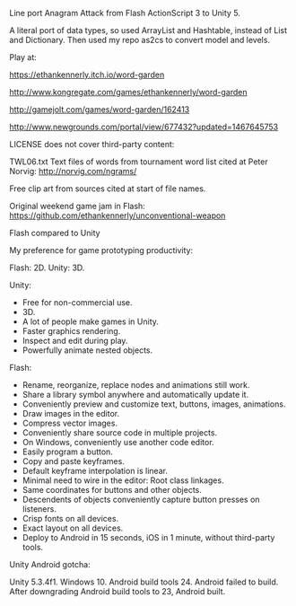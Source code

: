 Line port Anagram Attack from Flash ActionScript 3 to Unity 5.

A literal port of data types, so used ArrayList and Hashtable, instead of List and Dictionary.  Then used my repo as2cs to convert model and levels.

Play at:

https://ethankennerly.itch.io/word-garden

http://www.kongregate.com/games/ethankennerly/word-garden

http://gamejolt.com/games/word-garden/162413

http://www.newgrounds.com/portal/view/677432?updated=1467645753

LICENSE does not cover third-party content:

TWL06.txt
Text files of words from tournament word list cited at 
Peter Norvig:   http://norvig.com/ngrams/

Free clip art from sources cited at start of file names.



Original weekend game jam in Flash:
https://github.com/ethankennerly/unconventional-weapon



Flash compared to Unity

My preference for game prototyping productivity:

Flash:  2D.
Unity:  3D.



Unity:

+ Free for non-commercial use.
+ 3D.
+ A lot of people make games in Unity.
+ Faster graphics rendering.
+ Inspect and edit during play.
+ Powerfully animate nested objects.



Flash:

+ Rename, reorganize, replace nodes and animations still work.
+ Share a library symbol anywhere and automatically update it.
+ Conveniently preview and customize text, buttons, images, animations.
+ Draw images in the editor.
+ Compress vector images.
+ Conveniently share source code in multiple projects.
+ On Windows, conveniently use another code editor.
+ Easily program a button.
+ Copy and paste keyframes.
+ Default keyframe interpolation is linear.
+ Minimal need to wire in the editor:  Root class linkages.
+ Same coordinates for buttons and other objects.
+ Descendents of objects conveniently capture button presses on listeners.
+ Crisp fonts on all devices.
+ Exact layout on all devices.
+ Deploy to Android in 15 seconds, iOS in 1 minute, without third-party tools.



Unity Android gotcha:

Unity 5.3.4f1.  Windows 10.  Android build tools 24.
Android failed to build.
After downgrading Android build tools to 23, Android built.

